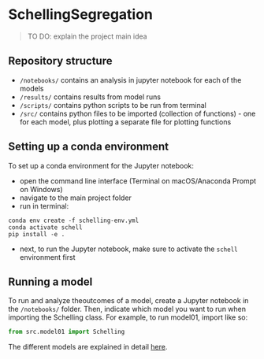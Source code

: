 # SchellingSegregation

> TO DO: explain the project main idea

## Repository structure

- `/notebooks/` contains an analysis in jupyter notebook for each of the models
- `/results/` contains results from model runs
- `/scripts/` contains python scripts to be run from terminal
- `/src/` contains python files to be imported (collection of functions) - one for each model, plus plotting a separate file for plotting functions

## Setting up a conda environment ##

To set up a conda environment for the Jupyter notebook: 
* open the command line interface (Terminal on macOS/Anaconda Prompt on Windows)
* navigate to the main project folder
* run in terminal:
```
conda env create -f schelling-env.yml
conda activate schell
pip install -e .
```
* next, to run the Jupyter notebook, make sure to activate the `schell` environment first 
<!-- * to run the `.py` script (visulization in the browser), use 
```
python3 <filename.py>
``` (commenting this one out because the browser visualization doesn't work for our models I think?) -->

## Running a model

To run and analyze theoutcomes of a model, create a Jupyter notebook in the `/notebooks/` folder. Then, indicate which model you want to run when importing the Schelling class. For example, to run model01, import like so:
```python
from src.model01 import Schelling
``` 

The different models are explained in detail [here](/docs/MODELS.md).